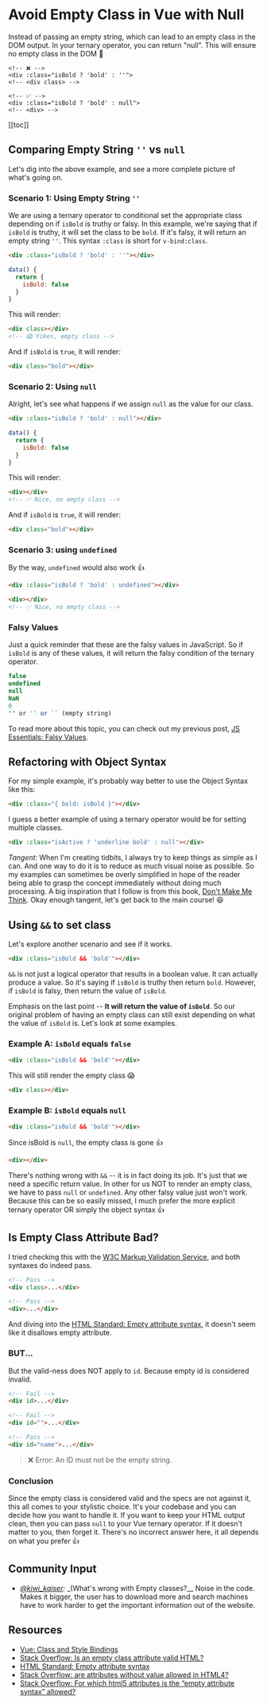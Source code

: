 # Avoid Empty Class in Vue with Null

Instead of passing an empty string, which can lead to an empty class in the DOM output. In your ternary operator, you can return "null". This will ensure no empty class in the DOM 🌟

```vue
<!-- ❌ -->
<div :class="isBold ? 'bold' : ''">
<!-- <div class> -->

<!-- ✅ -->
<div :class="isBold ? 'bold' : null">
<!-- <div> -->
```

[[toc]]

## Comparing Empty String `''` vs `null`

Let's dig into the above example, and see a more complete picture of what's going on.

### Scenario 1: Using Empty String `''`

We are using a ternary operator to conditional set the appropriate class depending on if `isBold` is truthy or falsy. In this example, we're saying that if `isBold` is truthy, it will set the class to be `bold`. If it's falsy, it will return an empty string `''`. This syntax `:class` is short for `v-bind:class`.

```html
<div :class="isBold ? 'bold' : ''"></div>
```

```js
data() {
  return {
    isBold: false
  }
}
```

This will render:

```html
<div class></div>
<!-- 😱 Yikes, empty class -->
```

And if `isBold` is `true`, it will render:

```html
<div class="bold"></div>
```

### Scenario 2: Using `null`

Alright, let's see what happens if we assign `null` as the value for our class.

```html
<div :class="isBold ? 'bold' : null"></div>
```

```js
data() {
  return {
    isBold: false
  }
}
```

This will render:

```html
<div></div>
<!-- ✅ Nice, no empty class -->
```

And if `isBold` is `true`, it will render:

```html
<div class="bold"></div>
```

### Scenario 3: using `undefined`

By the way, `undefined` would also work 👍

```html
<div :class="isBold ? 'bold' : undefined"></div>
```

```html
<div></div>
<!-- ✅ Nice, no empty class -->
```

### Falsy Values

Just a quick reminder that these are the falsy values in JavaScript. So if `isBold` is any of these values, it will return the falsy condition of the ternary operator.

```javascript
false
undefined
null
NaN
0
"" or '' or `` (empty string)
```

To read more about this topic, you can check out my previous post, [JS Essentials: Falsy Values](https://www.samanthaming.com/tidbits/25-js-essentials-falsy-values/).

## Refactoring with Object Syntax

For my simple example, it's probably way better to use the Object Syntax like this:

```html
<div :class="{ bold: isBold }"></div>
```

I guess a better example of using a ternary operator would be for setting multiple classes.

```html
<div :class="isActive ? 'underline bold' : null"></div>
```

_Tangent:_ When I'm creating tidbits, I always try to keep things as simple as I can. And one way to do it is to reduce as much visual noise as possible. So my examples can sometimes be overly simplified in hope of the reader being able to grasp the concept immediately without doing much processing. A big inspiration that I follow is from this book, [Don't Make Me Think](https://en.wikipedia.org/wiki/Don%27t_Make_Me_Think). Okay enough tangent, let's get back to the main course! 😆

## Using `&&` to set class

Let's explore another scenario and see if it works.

```html
<div :class="isBold && 'bold'"></div>
```

`&&` is not just a logical operator that results in a boolean value. It can actually produce a value. So it's saying if `isBold` is truthy then return `bold`. However, if `isBold` is falsy, then return the value of `isBold`.

Emphasis on the last point -- **It will return the value of `isBold`**. So our original problem of having an empty class can still exist depending on what the value of `isBold` is. Let's look at some examples.

### Example A: `isBold` equals `false`

```html
<div :class="isBold && 'bold'"></div>
```

This will still render the empty class 😱

```html
<div class></div>
```

### Example B: `isBold` equals `null`

```html
<div :class="isBold && 'bold'"></div>
```

Since isBold is `null`, the empty class is gone 👍

```html
<div></div>
```

There's nothing wrong with `&&` -- it is in fact doing its job. It's just that we need a specific return value. In other for us NOT to render an empty class, we have to pass `null` or `undefined`. Any other falsy value just won't work. Because this can be so easily missed, I much prefer the more explicit ternary operator OR simply the object syntax 👍

## Is Empty Class Attribute Bad?

I tried checking this with the [W3C Markup Validation Service](https://validator.w3.org/), and both syntaxes do indeed pass.

```html
<!-- Pass -->
<div class>...</div>

<!-- Pass -->
<div>...</div>
```

And diving into the [HTML Standard: Empty attribute syntax](https://html.spec.whatwg.org/multipage/syntax.html#attributes-2), it doesn't seem like it disallows empty attribute.

### BUT...

But the valid-ness does NOT apply to `id`. Because empty id is considered invalid.

```html
<!-- Fail -->
<div id>...</div>

<!-- Fail -->
<div id="">...</div>

<!-- Pass -->
<div id="name">...</div>
```

> ❌ Error: An ID must not be the empty string.

### Conclusion

Since the empty class is considered valid and the specs are not against it, this all comes to your stylistic choice. It's your codebase and you can decide how you want to handle it. If you want to keep your HTML output clean, then you can pass `null` to your Vue ternary operator. If it doesn't matter to you, then forget it. There's no incorrect answer here, it all depends on what you prefer 👍

## Community Input

- _[@kiwi_kaiser](https://twitter.com/kiwi_kaiser/status/1289797552984883201?s=21):_ \_(What's wrong with Empty classes?\_\_ Noise in the code. Makes it bigger, the user has to download more and search machines have to work harder to get the important information out of the website.

## Resources

- [Vue: Class and Style Bindings](https://vuejs.org/v2/guide/class-and-style.html)
- [Stack Overflow: Is an empty class attribute valid HTML?](https://stackoverflow.com/questions/30748847/is-an-empty-class-attribute-valid-html)
- [HTML Standard: Empty attribute syntax](https://html.spec.whatwg.org/dev/syntax.html#attributes-2)
- [Stack Overflow: are attributes without value allowed in HTML4?](https://stackoverflow.com/questions/21796217/are-attributes-without-value-allowed-in-html4)
- [Stack Overflow: For which html5 attributes is the “empty attribute syntax” allowed?](https://stackoverflow.com/questions/32949632/for-which-html5-attributes-is-the-empty-attribute-syntax-allowed#:~:text=The%20empty%20attribute%20syntax%20is,anything%20special%20on%20its%20own.&text=Error%3A%20Bad%20value%20for%20attribute,not%20be%20the%20empty%20string.)
